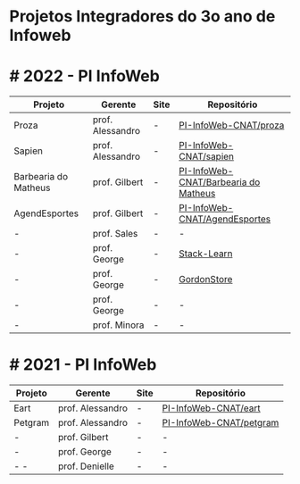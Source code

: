 # Projetos Integradores do 3o ano de Infoweb

# # 2022 - PI InfoWeb



| Projeto | Gerente | Site | Repositório |
| ------- | ------- | ---- | ----------- |
| Proza | prof. Alessandro | - | <a href="https://github.com/PI-InfoWeb-CNAT/proza">PI-InfoWeb-CNAT/proza</a> |
| Sapien | prof. Alessandro | - | <a href="https://github.com/PI-InfoWeb-CNAT/sapien">PI-InfoWeb-CNAT/sapien</a> |
| Barbearia do Matheus | prof. Gilbert | - | <a href="https://github.com/PI-InfoWeb-CNAT/agendamento_barbearia">PI-InfoWeb-CNAT/Barbearia do Matheus</a> |
| AgendEsportes | prof. Gilbert | - | <a href="https://github.com/PI-InfoWeb-CNAT/agendamento_codesp">PI-InfoWeb-CNAT/AgendEsportes</a> |
| - | prof. Sales | - | - |
| - | prof. George | - | [Stack-Learn](https://github.com/PI-InfoWeb-CNAT/Stack-Learn) |
| - | prof. George | - | [GordonStore](https://github.com/PI-InfoWeb-CNAT/GordonStore) |
| - | prof. George | - | - |
| - | prof. Minora | - | - |


# # 2021 - PI InfoWeb



| Projeto | Gerente | Site | Repositório |
| ------- | ------- | ---- | ----------- |
| Eart | prof. Alessandro | - | <a href="https://github.com/PI-InfoWeb-CNAT/eart">PI-InfoWeb-CNAT/eart</a> |
| Petgram | prof. Alessandro | - | <a href="https://github.com/PI-InfoWeb-CNAT/petgram">PI-InfoWeb-CNAT/petgram</a> |
| -  | prof. Gilbert | - | - |
| - | prof. George | - | - |
| - - | prof. Denielle | - | -|
